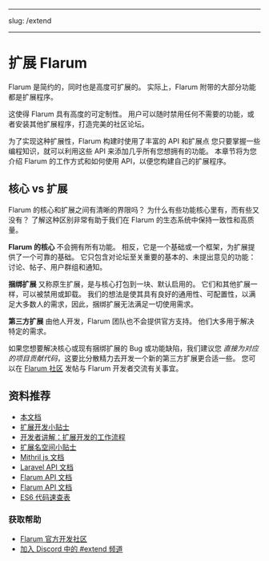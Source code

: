- - -
slug: /extend
- - -

# 扩展 Flarum

Flarum 是简约的，同时也是高度可扩展的。 实际上，Flarum 附带的大部分功能都是扩展程序。

这使得 Flarum 具有高度的可定制性。 用户可以随时禁用任何不需要的功能，或者安装其他扩展程序，打造完美的社区论坛。

为了实现这种扩展性，Flarum 构建时使用了丰富的 API 和扩展点 您只要掌握一些编程知识，就可以利用这些 API 来添加几乎所有您想拥有的功能。 本章节将为您介绍 Flarum 的工作方式和如何使用 API，以便您构建自己的扩展程序。

## 核心 vs 扩展

Flarum 的核心和扩展之间有清晰的界限吗？ 为什么有些功能核心里有，而有些又没有？ 了解这种区别非常有助于我们在 Flarum 的生态系统中保持一致性和高质量。

**Flarum 的核心** 不会拥有所有功能。 相反，它是一个基础或一个框架，为扩展提供了一个可靠的基础。 它只包含对论坛至关重要的基本的、未提出意见的功能：讨论、帖子、用户群组和通知。

**捆绑扩展** 又称原生扩展，是与核心打包到一块、默认启用的。 它们和其他扩展一样，可以被禁用或卸载。 我们的想法是使其具有良好的通用性、可配置性，以满足大多数人的需求，因此，捆绑扩展无法满足一切使用需求。

**第三方扩展** 由他人开发，Flarum 团队也不会提供官方支持。 他们大多用于解决特定的需求。

如果您想要解决核心或现有捆绑扩展的 Bug 或功能缺陷，我们建议您 *直接为对应的项目贡献代码*，这要比分散精力去开发一个新的第三方扩展更合适一些。 您可以在 [Flarum 社区](https://discuss.flarum.org/) 发帖与 Flarum 开发者交流有关事宜。

## 资料推荐

- [本文档](start.md)
- [扩展开发小贴士](https://discuss.flarum.org/d/5512-extension-development-tips)
- [开发者讲解：扩展开发的工作流程](https://github.com/flarum/cli)
- [扩展名空间小贴士](https://discuss.flarum.org/d/6320-extension-developers-show-us-your-workflow)
- [Mithril js 文档](https://discuss.flarum.org/d/9625-flarum-extension-namespacing-tips)
- [Laravel API 文档](https://mithril.js.org/)
- [Flarum API 文档](https://laravel.com/api/8.x/)
- [Flarum API 文档](https://api.flarum.org)
- [ES6 代码速查表](https://github.com/DrkSephy/es6-cheatsheet)

### 获取帮助

- [Flarum 官方开发社区](https://discuss.flarum.org/t/dev)
- [加入 Discord 中的 #extend 频道](https://flarum.org/discord/)

